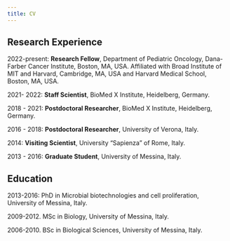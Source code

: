 ```yaml
---
title: CV
---
```


## Research Experience

2022-present: **Research Fellow**, Department of Pediatric Oncology, Dana-Farber Cancer Institute, Boston, MA, USA. Affiliated with Broad Institute of MIT and Harvard, Cambridge, MA, USA and Harvard Medical School, Boston, MA, USA.

2021- 2022: **Staff Scientist**, BioMed X Institute, Heidelberg, Germany.

2018 - 2021: **Postdoctoral Researcher**, BioMed X Institute, Heidelberg, Germany.

2016 - 2018: **Postdoctoral Researcher**, University of Verona, Italy.

2014: **Visiting Scientist**, University “Sapienza” of Rome, Italy.

2013 - 2016: **Graduate Student**, University of Messina, Italy.

## Education

2013-2016: PhD in Microbial biotechnologies and cell proliferation, University of Messina, Italy.  

2009-2012. MSc in Biology, University of Messina, Italy.  

2006-2010. BSc in Biological Sciences, University of Messina, Italy.

